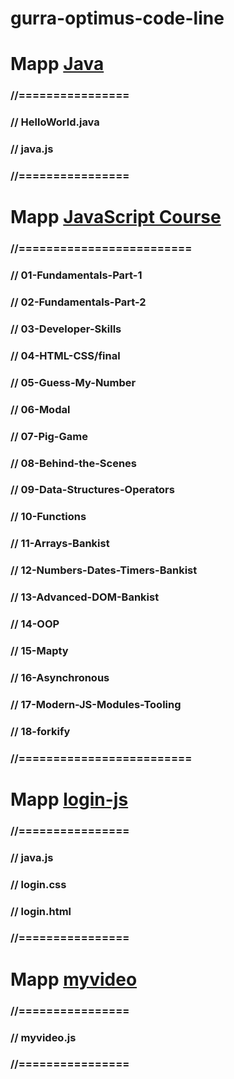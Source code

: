 # gurra-optimus-code-line

# Mapp [Java](Java)
### //================
### // HelloWorld.java
### // java.js
### //================

# Mapp [JavaScript Course](JavaScriptCourse)
### //=========================
### //  01-Fundamentals-Part-1
### //  02-Fundamentals-Part-2
### //  03-Developer-Skills
### //  04-HTML-CSS/final
### //  05-Guess-My-Number
### //  06-Modal
### //  07-Pig-Game
### //  08-Behind-the-Scenes
### //  09-Data-Structures-Operators
### //  10-Functions
### //  11-Arrays-Bankist
### //  12-Numbers-Dates-Timers-Bankist
### //  13-Advanced-DOM-Bankist
### //  14-OOP
### //  15-Mapty
### //  16-Asynchronous
### //  17-Modern-JS-Modules-Tooling
### //  18-forkify
### //=========================

# Mapp [login-js](login-js)
### //================
### // java.js
### // login.css
### // login.html
### //================

# Mapp [myvideo](myvideo)
### //================
### // myvideo.js
### //================
